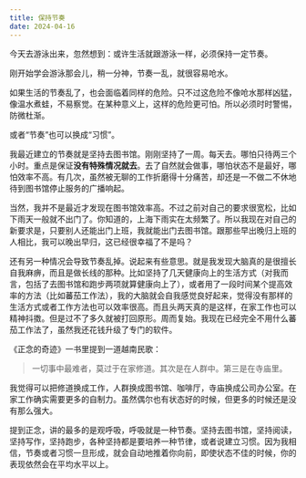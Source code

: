 ```yaml
---
title: 保持节奏
date: 2024-04-16
---
```


今天去游泳出来，忽然想到：或许生活就跟游泳一样，必须保持一定节奏。

刚开始学会游泳那会儿，稍一分神，节奏一乱，就很容易呛水。

如果生活的节奏乱了，也会面临着同样的危险。只不过这危险不像呛水那样凶猛，像温水煮蛙，不易察觉。在某种意义上，这样的危险更可怕。所以必须时时警惕，防微杜渐。

或者“节奏”也可以换成“习惯”。

我最近建立的节奏就是坚持去图书馆。刚刚坚持了一周。每天去。哪怕只待两三个小时。重点是保证**没有特殊情况就去**。去了自然就会做事，哪怕状态不是最好，哪怕效率不高。有几次，虽然被无聊的工作折磨得十分痛苦，却还是一不做二不休地待到图书馆停止服务的广播响起。

当然，我并不是最近才发现在图书馆效率高。不过之前对自己的要求很宽松，比如下雨天一般就不出门了。你知道的，上海下雨实在太频繁了。所以我现在对自己的新要求是，只要别人还能出门上班，我就能出门去图书馆。跟那些早出晚归上班的人相比，我可以晚出早归，这已经很幸福了不是吗？

还有另一种情况会导致节奏乱掉。说起来有些意思。就是我发现大脑真的是很擅长自我麻痹，而且是做长线的那种。比如坚持了几天健康向上的生活方式（对我而言，包括了去图书馆和跑步两项就算健康向上了），或者用了一段时间某个提高效率的方法（比如蕃茄工作法），我的大脑就会自我感觉良好起来，觉得没有那样的生活方式或者工作方法也可以效率很高。而且头两天真的是这样，在家工作也可以精神抖擞。但是过不了多久就被打回原形。周而复始。我现在已经完全不用什么蕃茄工作法了，虽然我还花钱升级了专门的软件。

《正念的奇迹》一书里提到一道越南民歌：
>一切事中最难者，莫过于在家修道。其次是在人群中。第三是在寺庙里。

我觉得可以把修道换成工作，人群换成图书馆、咖啡厅，寺庙换成公司办公室。在家工作确实需要更多的自制力。虽然偶尔也有状态好的时候，但更多的时候还是没有那么强大。

提到正念，讲的最多的是观呼吸，呼吸就是一种节奏。坚持去图书馆，坚持阅读，坚持写作，坚持跑步，各种坚持都是要培养一种节律，或者说建立习惯。因为我相信，节奏或者习惯一旦形成，就会自动地推着你向前，即使状态不佳的时候，你的表现依然会在平均水平以上。
